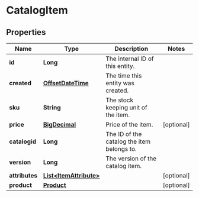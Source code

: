 

# CatalogItem

## Properties

Name | Type | Description | Notes
------------ | ------------- | ------------- | -------------
**id** | **Long** | The internal ID of this entity. | 
**created** | [**OffsetDateTime**](OffsetDateTime.md) | The time this entity was created. | 
**sku** | **String** | The stock keeping unit of the item. | 
**price** | [**BigDecimal**](BigDecimal.md) | Price of the item. |  [optional]
**catalogid** | **Long** | The ID of the catalog the item belongs to. | 
**version** | **Long** | The version of the catalog item. | 
**attributes** | [**List&lt;ItemAttribute&gt;**](ItemAttribute.md) |  |  [optional]
**product** | [**Product**](Product.md) |  |  [optional]



